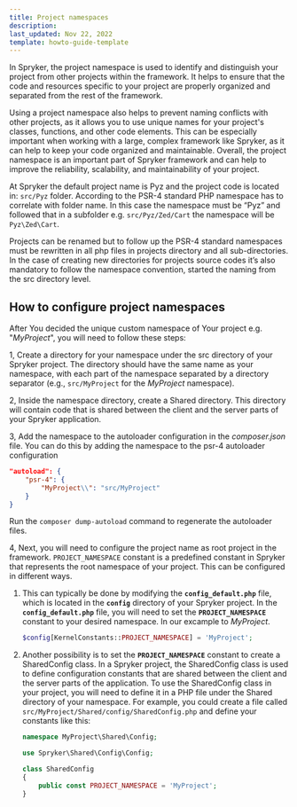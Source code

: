 ```yaml
---
title: Project namespaces
description:
last_updated: Nov 22, 2022
template: howto-guide-template
---
```


In Spryker, the project namespace is used to identify and distinguish your project from other projects within the framework. It helps to ensure that the code and resources specific to your project are properly organized and separated from the rest of the framework.

Using a project namespace also helps to prevent naming conflicts with other projects, as it allows you to use unique names for your project's classes, functions, and other code elements. This can be especially important when working with a large, complex framework like Spryker, as it can help to keep your code organized and maintainable.
Overall, the project namespace is an important part of Spryker framework and can help to improve the reliability, scalability, and maintainability of your project.

At Spryker the default project name is Pyz and the project code is located in: `src/Pyz` folder. According to the PSR-4 standard PHP namespace has to correlate with folder name. In this case the namespace must be “Pyz” and followed that in a subfolder e.g. `src/Pyz/Zed/Cart` the namespace will be `Pyz\Zed\Cart`.

Projects can be renamed but to follow up the PSR-4 standard namespaces must be rewritten in all php files in projects directory and all sub-directories.
In the case of creating new directories for projects source codes it’s also mandatory to follow the namespace convention, started the naming from the src directory level.

## How to configure project namespaces

After You decided the unique custom namespace of Your project e.g. "*MyProject*", you will need to follow these steps:

1, Create a directory for your namespace under the src directory of your Spryker project. The directory should have the same name as your namespace, with each part of the namespace separated by a directory separator (e.g., `src/MyProject` for the *MyProject* namespace).
   
2, Inside the namespace directory, create a Shared directory. This directory will contain code that is shared between the client and the server parts of your Spryker application.

3, Add the namespace to the autoloader configuration in the *composer.json* file. You can do this by adding the namespace to the psr-4 autoloader configuration
```json
"autoload": {
    "psr-4": {
        "MyProject\\": "src/MyProject"
    }
}

```

Run the `composer dump-autoload` command to regenerate the autoloader files.


4, Next, you will need to configure the project name as root project in the framework. `PROJECT_NAMESPACE` constant is a predefined constant in Spryker that represents the root namespace of your project. This can be configured in different ways.

1.  This can typically be done by modifying the **`config_default.php`** file, which is located in the **`config`** directory of your Spryker project.
In the **`config_default.php`** file, you will need to set the **`PROJECT_NAMESPACE`** constant to your desired namespace. In our excample to *MyProject*.

    ```php
    $config[KernelConstants::PROJECT_NAMESPACE] = 'MyProject';
    ```
2. Another possibility is to set the **`PROJECT_NAMESPACE`** constant to create a SharedConfig class. In a Spryker project, the SharedConfig class is used to define configuration constants that are shared between the client and the server parts of the application. 
To use the SharedConfig class in your project, you will need to define it in a PHP file under the Shared directory of your namespace. For example, you could create a file called `src/MyProject/Shared/config/SharedConfig.php` and define your constants like this:

    ```php
    namespace MyProject\Shared\Config;

    use Spryker\Shared\Config\Config;

    class SharedConfig
    {
        public const PROJECT_NAMESPACE = 'MyProject';
    }

```

